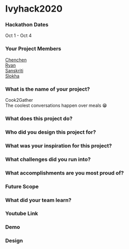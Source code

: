 # Ivyhack2020

### Hackathon Dates
Oct 1 - Oct 4
### Your Project Members
[Chenchen](https://github.com/chenchenlu) \
[Ryan](https://github.com/ryrytio) \
[Sanskriti](https://github.com/sanskritisukkal) \
[Slokha](https://github.com/slokhaiyer) 
### What is the name of your project?    
 Cook2Gather \
  The coolest conversations happen over meals :grin:
### What does this project do?

### Who did you design this project for?

### What was your inspiration for this project?

### What challenges did you run into?

### What accomplishments are you most proud of?

### Future Scope

### What did your team learn?

### Youtube Link

### Demo

### Design

